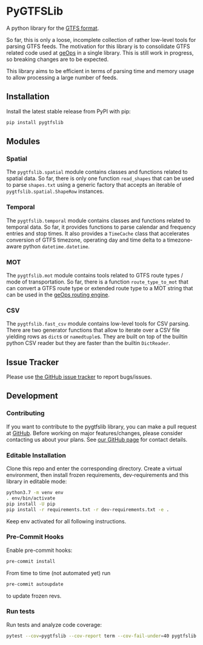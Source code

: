 # PyGTFSLib

A python library for the [GTFS format](https://gtfs.org/).

So far, this is only a loose, incomplete collection of rather low-level tools for parsing GTFS feeds.
The motivation for this library is to consolidate GTFS related code used at [geOps](https://geops.com/en)
in a single library. This is still work in progress, so breaking changes are to be expected.

This library aims to be efficient in terms of parsing time and memory usage to allow processing
a large number of feeds.

## Installation

Install the latest stable release from PyPI with pip:

```bash
pip install pygtfslib
```

## Modules

### Spatial

The `pygtfslib.spatial` module contains classes and functions related to spatial data.
So far, there is only one function `read_shapes` that can be used to parse `shapes.txt` using
a generic factory that accepts an iterable of `pygtfslib.spatial.ShapeRow` instances.

### Temporal

The `pygtfslib.temporal` module contains classes and functions related to temporal data.
So far, it provides functions to parse calendar and frequency entries and stop times.
It also provides a `TimeCache` class that accelerates conversion of GTFS timezone, operating day
and time delta to a timezone-aware python `datetime.datetime`.

### MOT

The `pygtfslib.mot` module contains tools related to GTFS route types / mode of transportation.
So far, there is a function `route_type_to_mot` that can convert a GTFS route type or extended route type
to a MOT string that can be used in the [geOps routing engine](https://geops.com/en/solution/routing).

### CSV

The `pygtfslib.fast_csv` module contains low-level tools for CSV parsing.
There are two generator functions that allow to iterate over a CSV file yielding rows as `dict`s
or `namedtuple`s. They are built on top of the builtin python CSV reader but they are faster than
the builtin `DictReader`.

## Issue Tracker

Please use [the GitHub issue tracker](https://github.com/geops/pygtfslib/issues) to report bugs/issues.

## Development

### Contributing

If you want to contribute to the pygtfslib library, you can make a pull request at [GitHub](https://github.com/geops/pygtfslib).
Before working on major features/changes, please consider contacting us about your plans.
See [our GitHub page](https://github.com/geops) for contact details.

### Editable Installation

Clone this repo and enter the corresponding directory.
Create a virtual environment, then install frozen requirements, dev-requirements
and this library in editable mode:

```bash
python3.7 -m venv env
. env/bin/activate
pip install -U pip
pip install -r requirements.txt -r dev-requirements.txt -e .
```

Keep env activated for all following instructions.

### Pre-Commit Hooks

Enable pre-commit hooks:

```bash
pre-commit install
```

From time to time (not automated yet) run

```bash
pre-commit autoupdate
```

to update frozen revs.

### Run tests

Run tests and analyze code coverage:

```bash
pytest --cov=pygtfslib --cov-report term --cov-fail-under=40 pygtfslib
```
